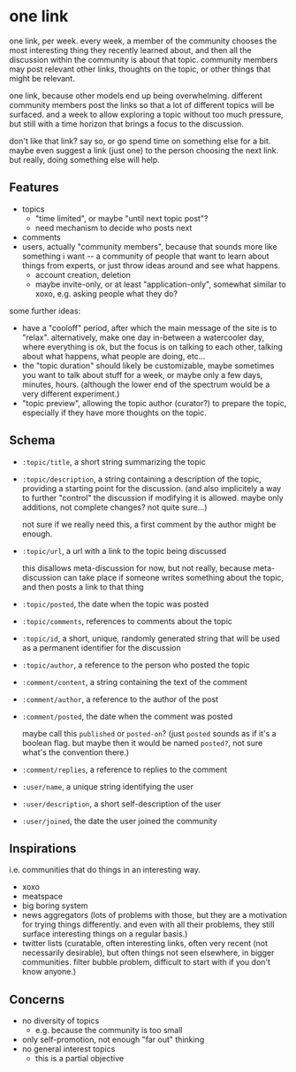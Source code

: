 # one link

one link, per week.  every week, a member of the community chooses the
most interesting thing they recently learned about, and then all the
discussion within the community is about that topic.  community members
may post relevant other links, thoughts on the topic, or other things
that might be relevant.

one link, because other models end up being overwhelming.  different
community members post the links so that a lot of different topics will
be surfaced.  and a week to allow exploring a topic without too much
pressure, but still with a time horizon that brings a focus to the
discussion.

don't like that link?  say so, or go spend time on something else for
a bit.  maybe even suggest a link (just one) to the person choosing
the next link.  but really, doing something else will help.

## Features

- topics
    - "time limited", or maybe "until next topic post"?
    - need mechanism to decide who posts next
- comments
- users, actually "community members", because that sounds more like
    something i want -- a community of people that want to learn
    about things from experts, or just throw ideas around and see
    what happens.
    - account creation, deletion
    - maybe invite-only, or at least "application-only", somewhat
        similar to xoxo, e.g. asking people what they do?

some further ideas:

- have a "cooloff" period, after which the main message of the site
    is to "relax".  alternatively, make one day in-between a
    watercooler day, where everything is ok, but the focus is on
    talking to each other, talking about what happens, what people
    are doing, etc...
- the "topic duration" should likely be customizable, maybe sometimes
    you want to talk about stuff for a week, or maybe only a few
    days, minutes, hours.  (although the lower end of the spectrum
    would be a very different experiment.)
- "topic preview", allowing the topic author (curator?) to prepare
    the topic, especially if they have more thoughts on the topic.

## Schema

- `:topic/title`, a short string summarizing the topic
- `:topic/description`, a string containing a description of the
    topic, providing a starting point for the discussion.  (and
    also implicitely a way to further "control" the discussion
    if modifying it is allowed.  maybe only additions, not complete
    changes?  not quite sure...)

    not sure if we really need this, a first comment by the author
    might be enough.
- `:topic/url`, a url with a link to the topic being discussed

    this disallows meta-discussion for now, but not really, because
    meta-discussion can take place if someone writes something about
    the topic, and then posts a link to that thing
- `:topic/posted`, the date when the topic was posted
- `:topic/comments`, references to comments about the topic
- `:topic/id`, a short, unique, randomly generated string that will
    be used as a permanent identifier for the discussion
- `:topic/author`, a reference to the person who posted the topic
- `:comment/content`, a string containing the text of the comment
- `:comment/author`, a reference to the author of the post
- `:comment/posted`, the date when the comment was posted

    maybe call this `published` or `posted-on`?  (just `posted`
    sounds as if it's a boolean flag.  but maybe then it would
    be named `posted?`, not sure what's the convention there.)
- `:comment/replies`, a reference to replies to the comment
- `:user/name`, a unique string identifying the user
- `:user/description`, a short self-description of the user
- `:user/joined`, the date the user joined the community

## Inspirations

i.e. communities that do things in an interesting way.

- xoxo
- meatspace
- big boring system
- news aggregators  (lots of problems with those, but they
    are a motivation for trying things differently.  and
    even with all their problems, they still surface
    interesting things on a regular basis.)
- twitter lists  (curatable, often interesting links, often
    very recent (not necessarily desirable), but often things
    not seen elsewhere, in bigger communities.  filter bubble
    problem, difficult to start with if you don't know
    anyone.)

## Concerns

- no diversity of topics
    - e.g. because the community is too small
- only self-promotion, not enough "far out" thinking
- no general interest topics
    - this is a partial objective
